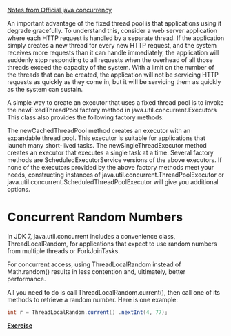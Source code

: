 [Notes from Official java concurrency](https://docs.oracle.com/javase/tutorial/essential/concurrency)

An important advantage of the fixed thread pool is that applications using it degrade gracefully. To understand this, consider a web server application where each HTTP request is handled by a separate thread. If the application simply creates a new thread for every new HTTP request, and the system receives more requests than it can handle immediately, the application will suddenly stop responding to all requests when the overhead of all those threads exceed the capacity of the system. With a limit on the number of the threads that can be created, the application will not be servicing HTTP requests as quickly as they come in, but it will be servicing them as quickly as the system can sustain.

A simple way to create an executor that uses a fixed thread pool is to invoke the newFixedThreadPool factory method in java.util.concurrent.Executors This class also provides the following factory methods:

The newCachedThreadPool method creates an executor with an expandable thread pool. This executor is suitable for applications that launch many short-lived tasks.
The newSingleThreadExecutor method creates an executor that executes a single task at a time.
Several factory methods are ScheduledExecutorService versions of the above executors.
If none of the executors provided by the above factory methods meet your needs, constructing instances of java.util.concurrent.ThreadPoolExecutor or java.util.concurrent.ScheduledThreadPoolExecutor will give you additional options.


# Concurrent Random Numbers
In JDK 7, java.util.concurrent includes a convenience class, ThreadLocalRandom, for applications that expect to use random numbers from multiple threads or ForkJoinTasks.

For concurrent access, using ThreadLocalRandom instead of Math.random() results in less contention and, ultimately, better performance.

All you need to do is call ThreadLocalRandom.current(), then call one of its methods to retrieve a random number. Here is one example:
```java
int r = ThreadLocalRandom.current() .nextInt(4, 77);
```


[**Exercise**](https://docs.oracle.com/javase/tutorial/essential/concurrency/QandE/answers.html)